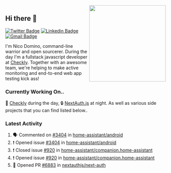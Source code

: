 <img align="right" src="https://user-images.githubusercontent.com/7415984/172472491-91b16eac-fa22-4ecf-92df-d687139fd1f9.gif" width="240" />

## Hi there 👋

[![Twitter Badge](https://img.shields.io/badge/-@ndom91-1ca0f1?style=flat-square&labelColor=1ca0f1&logo=twitter&logoColor=white&link=https://twitter.com/ndom91)](https://twitter.com/ndom91) [![Linkedin Badge](https://img.shields.io/badge/-ndom91-blue?style=flat-square&logo=Linkedin&logoColor=white&link=https://www.linkedin.com/in/ndom91/)](https://www.linkedin.com/in/ndom91/) [![Gmail Badge](https://img.shields.io/badge/-yo@ndo.dev-c14438?style=flat-square&logo=mail.ru&logoColor=white&link=mailto:yo@ndo.dev)](mailto:yo@ndo.dev)

I'm Nico Domino, command-line warrior and open sourcerer. During the day I'm a fullstack javascript developer at [Checkly](https://checklyhq.com). Together with an awesome team, we're helping to make active monitoring and end-to-end web app testing kick ass!

### Currently Working On..

🦝 [Checkly](https://checklyhq.com) during the day, 🔒 [NextAuth.js](https://github.com/nextauthjs/next-auth) at night. As well as various side projects that you can find listed below..

<!--START_SECTION_PROFILE_VIEWS:readme-info-->
<!--END_SECTION_PROFILE_VIEWS:readme-info-->

<!--START_SECTION_DAILY_COMMIT:readme-info-->
<!--END_SECTION_DAILY_COMMIT:readme-info-->

<!--START_SECTION_WEEKLY_COMMIT:readme-info-->
<!--END_SECTION_WEEKLY_COMMIT:readme-info-->

### Latest Activity

<!--START_SECTION:activity-->
1. 🗣 Commented on [#3404](https://github.com/home-assistant/android/issues/3404) in [home-assistant/android](https://github.com/home-assistant/android)
2. ❗️ Opened issue [#3404](https://github.com/home-assistant/android/issues/3404) in [home-assistant/android](https://github.com/home-assistant/android)
3. ❗️ Closed issue [#920](https://github.com/home-assistant/companion.home-assistant/issues/920) in [home-assistant/companion.home-assistant](https://github.com/home-assistant/companion.home-assistant)
4. ❗️ Opened issue [#920](https://github.com/home-assistant/companion.home-assistant/issues/920) in [home-assistant/companion.home-assistant](https://github.com/home-assistant/companion.home-assistant)
5. 💪 Opened PR [#6883](https://github.com/nextauthjs/next-auth/pull/6883) in [nextauthjs/next-auth](https://github.com/nextauthjs/next-auth)
<!--END_SECTION:activity-->
